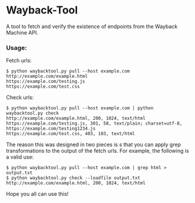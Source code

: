 # Wayback-Tool
A tool to fetch and verify the existence of endpoints from the Wayback Machine API.


### Usage:
Fetch urls:
```
$ python waybacktool.py pull --host example.com  
http://example.com/example.html  
https://example.com/testing.js  
https://example.com/test.css  
```

Check urls:
```
$ python waybacktool.py pull --host example.com | python waybacktool.py check 
http://example.com/example.html, 200, 1024, text/html
https://example.com/testing.js, 301, 58, text/plain; charset=utf-8, https://example.com/testing1234.js
https://example.com/test.css, 403, 103, text/html
```

The reason this was designed in two pieces is s that you can apply grep transformations to the output of the fetch urls. For example, the following is a valid use:
```
$ python waybacktool.py pull --host example.com | grep html > output.txt
$ python waybacktool.py check --loadfile output.txt
http://example.com/example.html, 200, 1024, text/html
```



Hope you all can use this!
